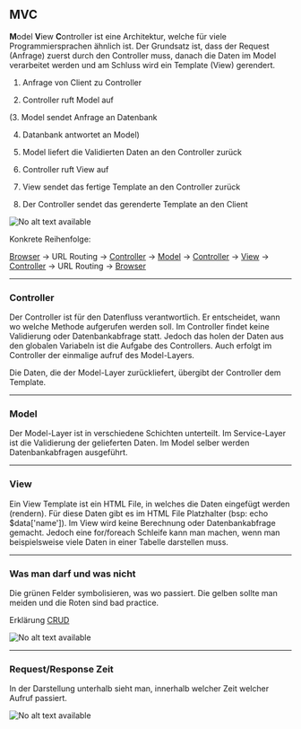 ## MVC
**M**odel **V**iew **C**ontroller ist eine Architektur, welche für viele Programmiersprachen ähnlich ist. Der Grundsatz ist, dass der Request (Anfrage) zuerst durch den Controller muss, danach die Daten im Model verarbeitet werden und am Schluss wird ein Template (View) gerendert.





1. Anfrage von Client zu Controller


2. Controller ruft Model auf


(3. Model sendet Anfrage an Datenbank


4. Datanbank antwortet an Model)


5. Model liefert die Validierten Daten an den Controller zurück


6. Controller ruft View auf


7. View sendet das fertige Template an den Controller zurück


8. Der Controller sendet das gerenderte Template an den Client





![No alt text available](/de/wiki/programmiersprachen/php/imageedit_2_6890240769.png)










































































Konkrete Reihenfolge:


[Browser](/de/wiki/browser) -> URL Routing -> [Controller](/de/wiki/programmiersprachen/php/mvc#controller) -> [Model](/de/wiki/programmiersprachen/php/mvc#model) -> [Controller](/de/wiki/programmiersprachen/php/mvc#controller) -> [View](/de/wiki/programmiersprachen/php/mvc#view) -> [Controller](/de/wiki/programmiersprachen/php/mvc#controller) -> URL Routing -> [Browser](/de/wiki/browser)





----

### Controller
Der Controller ist für den Datenfluss verantwortlich. Er entscheidet, wann wo welche Methode aufgerufen werden soll. Im Controller findet keine Validierung oder Datenbankabfrage statt. Jedoch das holen der Daten aus den globalen Variabeln ist die Aufgabe des Controllers. Auch erfolgt im Controller der einmalige aufruf des Model-Layers.


Die Daten, die der Model-Layer zurückliefert, übergibt der Controller dem Template.



----

### Model
Der Model-Layer ist in verschiedene Schichten unterteilt. Im Service-Layer ist die Validierung der gelieferten Daten. Im Model selber werden Datenbankabfragen ausgeführt.



----

### View
Ein View Template ist ein HTML File, in welches die Daten eingefügt werden (rendern). Für diese Daten gibt es im HTML File Platzhalter (bsp: echo $data['name']). Im View wird keine Berechnung oder Datenbankabfrage gemacht. Jedoch eine for/foreach Schleife kann man machen, wenn man beispielsweise viele Daten in einer Tabelle darstellen muss.



----

### Was man darf und was nicht
Die grünen Felder symbolisieren, was wo passiert. Die gelben sollte man meiden und die Roten sind bad practice.


Erklärung [CRUD](/de/wiki/programmiersprachen/php/crud)


![No alt text available](/de/wiki/programmiersprachen/php/imageedit_9_3196086581.png )

----

### Request/Response Zeit
In der Darstellung unterhalb sieht man, innerhalb welcher Zeit welcher Aufruf passiert.


![No alt text available](/de/wiki/programmiersprachen/php/imageedit_7_4421517577.png )
